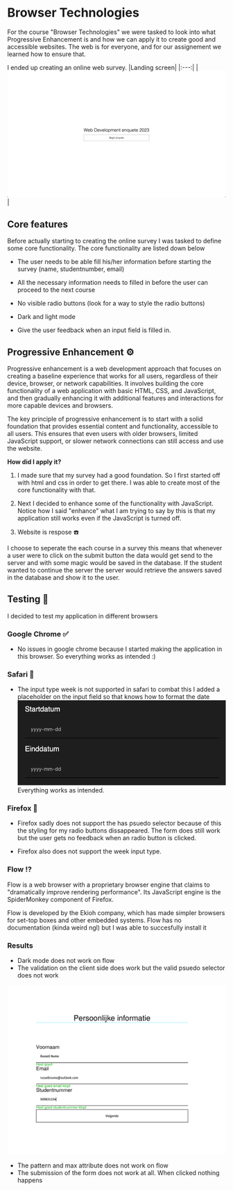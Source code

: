 # Browser Technologies
For the course "Browser Technologies" we were tasked to look into what Progressive Enhancement is and how we can apply it to create good and accessible websites. The web is for everyone, and for our assignement we learned how to ensure that.

I ended up creating an online web survey.
|Landing screen|
|:---:|
|![First Image](/public/images/enquete1.png)|

## Core features
Before actually starting to creating the online survey I was tasked to define some core functionality. The core functionality are listed down below

* The user needs to be able fill his/her information before starting the survey (name, studentnumber, email)

* All the necessary information needs to filled in before the user can proceed to the next course

* No visible radio buttons (look for a way to style the radio buttons)

* Dark and light mode

* Give the user feedback when an input field is filled in.

## Progressive Enhancement :gear:
Progressive enhancement is a web development approach that focuses on creating a baseline experience that works for all users, regardless of their device, browser, or network capabilities. It involves building the core functionality of a web application with basic HTML, CSS, and JavaScript, and then gradually enhancing it with additional features and interactions for more capable devices and browsers.

The key principle of progressive enhancement is to start with a solid foundation that provides essential content and functionality, accessible to all users. This ensures that even users with older browsers, limited JavaScript support, or slower network connections can still access and use the website.

**How did I apply it?**
1. I made sure that my survey had a good foundation. So I first started off with html and css in order to get there. I was able to create most of the core functionality with that.

2. Next I decided to enhance some of the functionality with JavaScript. Notice how I said "enhance" what I am trying to say by this is that my application still works even if the JavaScript is turned off.

3. Website is respose :telephone:

I choose to seperate the each course in a survey this means that whenever a user were to click on the submit button the data would get send to the server and with some magic would be saved in the database. If the student wanted to continue the server the server would retrieve the answers saved in the database and show it to the user.

## Testing :electric_plug:
I decided to test my application in different browsers

### Google Chrome :white_check_mark:
* No issues in google chrome because I started making the application in this browser. So everything works as intended :)

### Safari :large_orange_diamond:
* The input type week is not supported in safari to combat this I added a placeholder on the input field so that knows how to format the date
![Datum](/public/images/datum.png)
Everything works as intended.

### Firefox :large_orange_diamond:
* Firefox sadly does not support the has psuedo selector because of this the styling for my radio buttons dissappeared. The form does still work but the user gets no feedback when an radio button is clicked.

* Firefox also does not support the week input type.

### Flow :interrobang:
Flow is a web browser with a proprietary browser engine that claims to "dramatically improve rendering performance". Its JavaScript engine is the SpiderMonkey component of Firefox.

Flow is developed by the Ekioh company, which has made simpler browsers for set-top boxes and other embedded systems. Flow has no documentation (kinda weird ngl) but I was able to succesfully install it

### Results
* Dark mode does not work on flow 
* The validation on the client side does work but the valid psuedo selector does not work 

![flow](/public/images/flow.png)

* The pattern and max attribute does not work on flow
* The submission of the form does not work at all. When clicked nothing happens
